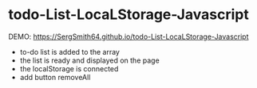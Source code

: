 # todo-List-LocaLStorage-Javascript

DEMO: https://SergSmith64.github.io/todo-List-LocaLStorage-Javascript

* to-do list is added to the array
* the list is ready and displayed on the page
* the localStorage is connected
* add button removeAll